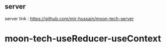 ## server

server link : https://github.com/mir-hussain/moon-tech-server
# moon-tech-useReducer-useContext
